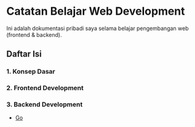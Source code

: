 # Catatan Belajar Web Development

Ini adalah dokumentasi pribadi saya selama belajar pengembangan web (frontend & backend).

## Daftar Isi

### 1. Konsep Dasar

### 2. Frontend Development

### 3. Backend Development

- [Go](backend/go)

